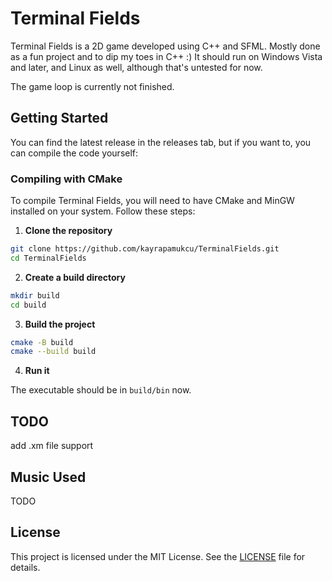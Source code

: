 # Terminal Fields

Terminal Fields is a 2D game developed using C++ and SFML. Mostly done as a fun project and to dip my toes in C++ :) It should run on Windows Vista and later, and Linux as well, although that's untested for now.

The game loop is currently not finished.

## Getting Started

You can find the latest release in the releases tab, but if you want to, you can compile the code yourself:

### Compiling with CMake

To compile Terminal Fields, you will need to have CMake and MinGW installed on your system. Follow these steps:

1. **Clone the repository**
```bash
git clone https://github.com/kayrapamukcu/TerminalFields.git
cd TerminalFields
```
2. **Create a build directory**
```bash
mkdir build
cd build
```
3. **Build the project**
```bash
cmake -B build
cmake --build build
```
4. **Run it**

The executable should be in `build/bin` now.

## TODO
add .xm file support

## Music Used
TODO

## License
This project is licensed under the MIT License. See the [LICENSE](LICENSE) file for details. 
